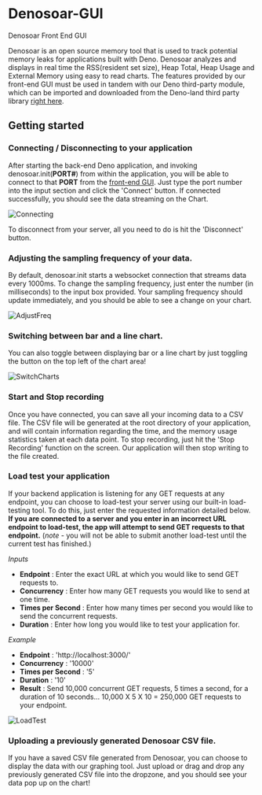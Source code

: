 # Denosoar-GUI
Denosoar Front End GUI

Denosoar is an open source memory tool that is used to track potential memory leaks for applications built with Deno. Denosoar analyzes and displays in real time the RSS(resident set size), Heap Total, Heap Usage and External Memory using easy to read charts. The features provided by our front-end GUI must be used in tandem with our Deno third-party module, which can be imported and downloaded from the Deno-land third party library [right here](https://deno.land/x/denosoar).

## Getting started

### Connecting / Disconnecting to your application
After starting the back-end Deno application, and invoking denosoar.init(**PORT#**) from within the application, you will be able to connect to that **PORT** from the [front-end GUI](denosoar.deno.dev). Just type the port number into the input section and click the 'Connect' button. If connected successfully, you should see the data streaming on the Chart.

![Connecting](https://user-images.githubusercontent.com/108940347/204696182-f6755735-0d25-4c5c-81de-6503bb7bd9ce.gif)

To disconnect from your server, all you need to do is hit the 'Disconnect' button.

### Adjusting the sampling frequency of your data.

By default, denosoar.init starts a websocket connection that streams data every 1000ms. To change the sampling frequency, just enter the number (in milliseconds) to the input box provided. Your sampling frequency should update immediately, and you should be able to see a change on your chart.

![AdjustFreq](https://user-images.githubusercontent.com/108940347/204696204-2389c467-87c4-460c-b9eb-2f934cac8d3c.gif)


### Switching between bar and a line chart.

You can also toggle between displaying bar or a line chart by just toggling the button on the top left of the chart area!

![SwitchCharts](https://user-images.githubusercontent.com/108940347/204696241-a11ff0bd-5918-4e8d-941c-828560581ce3.gif)

### Start and Stop recording

Once you have connected, you can save all your incoming data to a CSV file. The CSV file will be generated at the root directory of your application, and will contain information regarding the time, and the memory usage statistics taken at each data point. To stop recording, just hit the 'Stop Recording' function on the screen. Our application will then stop writing to the file created.

### Load test your application

If your backend application is listening for any GET requests at any endpoint, you can choose to load-test your server using our built-in load-testing tool. To do this, just enter the requested information detailed below. **If you are connected to a server and you enter in an incorrect URL endpoint to load-test, the app will attempt to send GET requests to that endpoint.** (*note* - you will not be able to submit another load-test until the current test has finished.) 

  *Inputs*
  - **Endpoint** : Enter the exact URL at which you would like to send GET requests to.
  - **Concurrency** : Enter how many GET requests you would like to send at one time.
  - **Times per Second** : Enter how many times per second you would like to send the concurrent requests.
  - **Duration** : Enter how long you would like to test your application for.
  
 *Example* 
  - **Endpoint** : 'http://localhost:3000/'
  - **Concurrency** : '10000'
  - **Times per Second** : '5'
  - **Duration** : '10'
  - **Result** : Send 10,000 concurrent GET requests, 5 times a second, for a duration of 10 seconds... 10,000 X 5 X 10 = 250,000 GET requests to your endpoint.

![LoadTest](https://user-images.githubusercontent.com/108940347/204696333-56f5d5fb-b3bf-4bdb-8f84-60eaf7646eb7.gif)


 ### Uploading a previously generated Denosoar CSV file.
 
If you have a saved CSV file generated from Denosoar, you can choose to display the data with our graphing tool. Just upload or drag and drop any previously generated CSV file into the dropzone, and you should see your data pop up on the chart!
  
  
